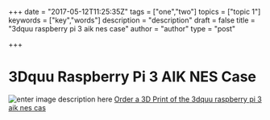 +++
date = "2017-05-12T11:25:35Z"
tags = ["one","two"]
topics = ["topic 1"]
keywords = ["key","words"]
description = "description"
draft = false
title = "3dquu raspberry pi 3 aik nes case"
author = "author"
type = "post"

+++
# 3Dquu Raspberry Pi 3 AIK NES Case
![enter image description here][1]
<a href="https://www.3dhubs.com/service/210815" data-3dhubs-widget="button" data-hub-id="210815" data-type="orderWidget" data-color="light" data-size="normal" data-text="Order a 3D Print of the 3dquu raspberry pi 3 aik nes cas" >Order a 3D Print of the 3dquu raspberry pi 3 aik nes cas</a>
<script>!function(a,b,c,d){var e,g=(a.getElementsByTagName(b)[0],/^http:/.test(a.location)?"http":"https");a.getElementById(d)||(e=a.createElement(b),e.id=d,e.src=g+"://d3d4ig4df637nj.cloudfront.net/w/2.0.js",e.async=!0,a.body.appendChild(e))}(document,"script",1,"h3d-widgets-js");</script>


  [1]: https://res.cloudinary.com/dtnahfj7l/v1494589182/sjl0b6k9qftogxgp09td
